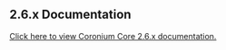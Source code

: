 ## 2.6.x Documentation

[Click here to view Coronium Core 2.6.x documentation.](https://develephant.github.io/coronium-core-docs-archive/)